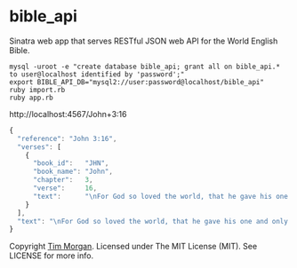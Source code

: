 # bible\_api

Sinatra web app that serves RESTful JSON web API for the World English Bible.

```
mysql -uroot -e "create database bible_api; grant all on bible_api.* to user@localhost identified by 'password';"
export BIBLE_API_DB="mysql2://user:password@localhost/bible_api"
ruby import.rb
ruby app.rb
```

http://localhost:4567/John+3:16

```javascript
{
  "reference": "John 3:16",
  "verses": [
    {
      "book_id":   "JHN",
      "book_name": "John",
      "chapter":   3,
      "verse":     16,
      "text":      "\nFor God so loved the world, that he gave his one and only Son, that whoever believes in him should not perish, but have eternal life.\n\n"
    }
  ],
  "text": "\nFor God so loved the world, that he gave his one and only Son, that whoever believes in him should not perish, but have eternal life.\n\n"
}
```

Copyright [Tim Morgan](https://timmorgan.org). Licensed under The MIT License (MIT). See LICENSE for more info.
